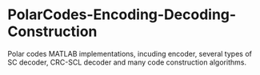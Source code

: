# PolarCodes-Encoding-Decoding-Construction
Polar codes MATLAB implementations, incuding encoder, several types of SC decoder, CRC-SCL decoder and many code construction algorithms.
